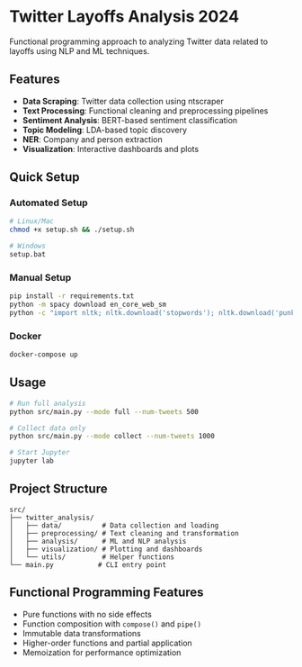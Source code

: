 # Twitter Layoffs Analysis 2024

Functional programming approach to analyzing Twitter data related to layoffs using NLP and ML techniques.

## Features

- **Data Scraping**: Twitter data collection using ntscraper
- **Text Processing**: Functional cleaning and preprocessing pipelines  
- **Sentiment Analysis**: BERT-based sentiment classification
- **Topic Modeling**: LDA-based topic discovery
- **NER**: Company and person extraction
- **Visualization**: Interactive dashboards and plots

## Quick Setup

### Automated Setup
```bash
# Linux/Mac
chmod +x setup.sh && ./setup.sh

# Windows
setup.bat
```

### Manual Setup
```bash
pip install -r requirements.txt
python -m spacy download en_core_web_sm
python -c "import nltk; nltk.download('stopwords'); nltk.download('punkt')"
```

### Docker
```bash
docker-compose up
```

## Usage

```bash
# Run full analysis
python src/main.py --mode full --num-tweets 500

# Collect data only
python src/main.py --mode collect --num-tweets 1000

# Start Jupyter
jupyter lab
```

## Project Structure

```
src/
├── twitter_analysis/
│   ├── data/          # Data collection and loading
│   ├── preprocessing/ # Text cleaning and transformation  
│   ├── analysis/      # ML and NLP analysis
│   ├── visualization/ # Plotting and dashboards
│   └── utils/         # Helper functions
└── main.py           # CLI entry point
```

## Functional Programming Features

- Pure functions with no side effects
- Function composition with `compose()` and `pipe()`
- Immutable data transformations
- Higher-order functions and partial application
- Memoization for performance optimization